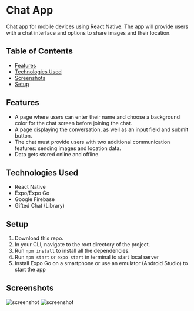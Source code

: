 # Chat App

Chat app for mobile devices using React Native. The app will
provide users with a chat interface and options to share images and their
location.

## Table of Contents

- [Features](#features)
- [Technologies Used](#technologies-used)
- [Screenshots](#screenshots)
- [Setup](#setup)

## Features

- A page where users can enter their name and choose a background color for the chat screen before joining the chat.
- A page displaying the conversation, as well as an input field and submit button.
- The chat must provide users with two additional communication features: sending images and location data.
- Data gets stored online and offline.

## Technologies Used

- React Native
- Expo/Expo Go
- Google Firebase
- Gifted Chat (Library)

## Setup

1. Download this repo.
2. In your CLI, navigate to the root directory of the project.
3. Run `npm install` to install all the dependencies.
4. Run `npm start` or `expo start` in terminal  to start local server
5. Install Expo Go on a smartphone or use an emulator (Android Studio) to start the app

## Screenshots

![screenshot](./src/screenshot.PNG)
![screenshot](./src/screenshot2.PNG)
